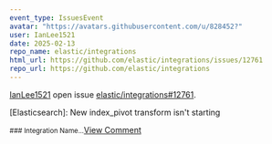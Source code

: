 ```yaml
---
event_type: IssuesEvent
avatar: "https://avatars.githubusercontent.com/u/828452?"
user: IanLee1521
date: 2025-02-13
repo_name: elastic/integrations
html_url: https://github.com/elastic/integrations/issues/12761
repo_url: https://github.com/elastic/integrations
---
```


<a href='https://github.com/IanLee1521' target='_blank'>IanLee1521</a> open issue <a href='https://github.com/elastic/integrations/issues/12761' target='_blank'>elastic/integrations#12761</a>.

<p>[Elasticsearch]: New index_pivot transform isn't starting</p><small>### Integration Name...</small><a href='https://github.com/elastic/integrations/issues/12761' target='_blank'>View Comment</a>